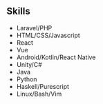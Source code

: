 ## **Skills**

- Laravel/PHP
- HTML/CSS/Javascript
- React
- Vue
- Android/Kotlin/React Native
- Unity/C#
- Java
- Python
- Haskell/Purescript
- Linux/Bash/Vim
